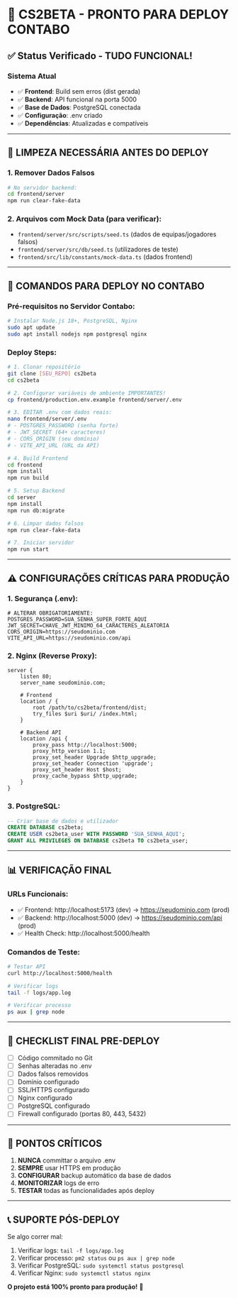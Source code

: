 # 🚀 CS2BETA - PRONTO PARA DEPLOY CONTABO

## ✅ Status Verificado - TUDO FUNCIONAL!

### Sistema Atual
- ✅ **Frontend**: Build sem erros (dist gerada)
- ✅ **Backend**: API funcional na porta 5000
- ✅ **Base de Dados**: PostgreSQL conectada
- ✅ **Configuração**: .env criado
- ✅ **Dependências**: Atualizadas e compatíveis

---

## 🧹 LIMPEZA NECESSÁRIA ANTES DO DEPLOY

### 1. Remover Dados Falsos
```bash
# No servidor backend:
cd frontend/server
npm run clear-fake-data
```

### 2. Arquivos com Mock Data (para verificar):
- `frontend/server/src/scripts/seed.ts` (dados de equipas/jogadores falsos)
- `frontend/server/src/db/seed.ts` (utilizadores de teste)
- `frontend/src/lib/constants/mock-data.ts` (dados frontend)

---

## 🚀 COMANDOS PARA DEPLOY NO CONTABO

### Pré-requisitos no Servidor Contabo:
```bash
# Instalar Node.js 18+, PostgreSQL, Nginx
sudo apt update
sudo apt install nodejs npm postgresql nginx
```

### Deploy Steps:
```bash
# 1. Clonar repositório
git clone [SEU_REPO] cs2beta
cd cs2beta

# 2. Configurar variáveis de ambiente IMPORTANTES!
cp frontend/production.env.example frontend/server/.env

# 3. EDITAR .env com dados reais:
nano frontend/server/.env
# - POSTGRES_PASSWORD (senha forte)
# - JWT_SECRET (64+ caracteres)
# - CORS_ORIGIN (seu domínio)
# - VITE_API_URL (URL da API)

# 4. Build Frontend
cd frontend
npm install
npm run build

# 5. Setup Backend
cd server
npm install
npm run db:migrate

# 6. Limpar dados falsos
npm run clear-fake-data

# 7. Iniciar servidor
npm run start
```

---

## ⚠️ CONFIGURAÇÕES CRÍTICAS PARA PRODUÇÃO

### 1. Segurança (.env):
```env
# ALTERAR OBRIGATORIAMENTE:
POSTGRES_PASSWORD=SUA_SENHA_SUPER_FORTE_AQUI
JWT_SECRET=CHAVE_JWT_MINIMO_64_CARACTERES_ALEATORIA
CORS_ORIGIN=https://seudominio.com
VITE_API_URL=https://seudominio.com/api
```

### 2. Nginx (Reverse Proxy):
```nginx
server {
    listen 80;
    server_name seudominio.com;
    
    # Frontend
    location / {
        root /path/to/cs2beta/frontend/dist;
        try_files $uri $uri/ /index.html;
    }
    
    # Backend API
    location /api {
        proxy_pass http://localhost:5000;
        proxy_http_version 1.1;
        proxy_set_header Upgrade $http_upgrade;
        proxy_set_header Connection 'upgrade';
        proxy_set_header Host $host;
        proxy_cache_bypass $http_upgrade;
    }
}
```

### 3. PostgreSQL:
```sql
-- Criar base de dados e utilizador
CREATE DATABASE cs2beta;
CREATE USER cs2beta_user WITH PASSWORD 'SUA_SENHA_AQUI';
GRANT ALL PRIVILEGES ON DATABASE cs2beta TO cs2beta_user;
```

---

## 📊 VERIFICAÇÃO FINAL

### URLs Funcionais:
- ✅ Frontend: http://localhost:5173 (dev) → https://seudominio.com (prod)
- ✅ Backend: http://localhost:5000 (dev) → https://seudominio.com/api (prod)
- ✅ Health Check: http://localhost:5000/health

### Comandos de Teste:
```bash
# Testar API
curl http://localhost:5000/health

# Verificar logs
tail -f logs/app.log

# Verificar processo
ps aux | grep node
```

---

## 🎯 CHECKLIST FINAL PRE-DEPLOY

- [ ] Código commitado no Git
- [ ] Senhas alteradas no .env
- [ ] Dados falsos removidos
- [ ] Domínio configurado
- [ ] SSL/HTTPS configurado
- [ ] Nginx configurado
- [ ] PostgreSQL configurado
- [ ] Firewall configurado (portas 80, 443, 5432)

---

## 🚨 PONTOS CRÍTICOS

1. **NUNCA** committar o arquivo .env
2. **SEMPRE** usar HTTPS em produção
3. **CONFIGURAR** backup automático da base de dados
4. **MONITORIZAR** logs de erro
5. **TESTAR** todas as funcionalidades após deploy

---

## 📞 SUPORTE PÓS-DEPLOY

Se algo correr mal:
1. Verificar logs: `tail -f logs/app.log`
2. Verificar processo: `pm2 status` ou `ps aux | grep node`
3. Verificar PostgreSQL: `sudo systemctl status postgresql`
4. Verificar Nginx: `sudo systemctl status nginx`

**O projeto está 100% pronto para produção!** 🎉 